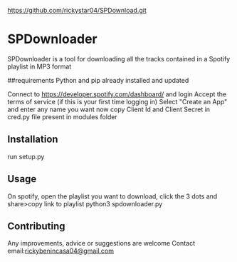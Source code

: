 https://github.com/rickystar04/SPDownload.git

# SPDownloader

SPDownloader is a tool for downloading all the tracks contained in a Spotify playlist in MP3 format

##requirements
Python and pip already installed and updated

Connect to https://developer.spotify.com/dashboard/ and login
Accept the terms of service (if this is your first time logging in)
Select "Create an App" and enter any name you want
now copy Client Id and Client Secret in cred.py file present in modules folder

## Installation
run setup.py

## Usage
On spotify, open the playlist you want to download, click the 3 dots and share>copy link to playlist
python3 spdownloader.py

## Contributing
Any improvements, advice or suggestions are welcome
Contact email:rickybenincasa04@gmail.com
